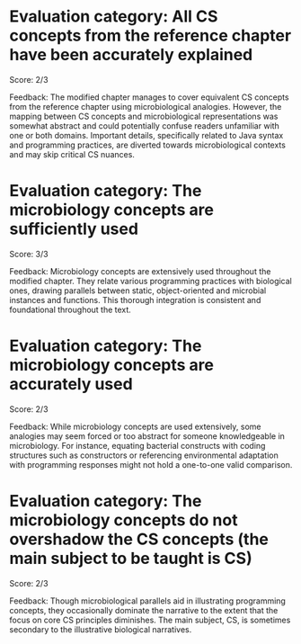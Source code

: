# Evaluation category: All CS concepts from the reference chapter have been accurately explained

Score: 2/3

Feedback: The modified chapter manages to cover equivalent CS concepts from the reference chapter using microbiological analogies. However, the mapping between CS concepts and microbiological representations was somewhat abstract and could potentially confuse readers unfamiliar with one or both domains. Important details, specifically related to Java syntax and programming practices, are diverted towards microbiological contexts and may skip critical CS nuances.

# Evaluation category: The microbiology concepts are sufficiently used

Score: 3/3

Feedback: Microbiology concepts are extensively used throughout the modified chapter. They relate various programming practices with biological ones, drawing parallels between static, object-oriented and microbial instances and functions. This thorough integration is consistent and foundational throughout the text.

# Evaluation category: The microbiology concepts are accurately used

Score: 2/3

Feedback: While microbiology concepts are used extensively, some analogies may seem forced or too abstract for someone knowledgeable in microbiology. For instance, equating bacterial constructs with coding structures such as constructors or referencing environmental adaptation with programming responses might not hold a one-to-one valid comparison.

# Evaluation category: The microbiology concepts do not overshadow the CS concepts (the main subject to be taught is CS)

Score: 2/3

Feedback: Though microbiological parallels aid in illustrating programming concepts, they occasionally dominate the narrative to the extent that the focus on core CS principles diminishes. The main subject, CS, is sometimes secondary to the illustrative biological narratives.

